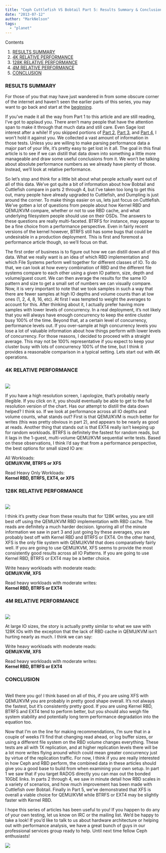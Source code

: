 ```yaml
---
title: "Ceph Cuttlefish VS Bobtail Part 5: Results Summary & Conclusion"
date: "2013-07-12"
author: "MarkNelson"
tags: 
  - "planet"
---
```


Contents

1. [RESULTS SUMMARY](http://ceph.com/community/ceph-cuttlefish-vs-bobtail-part-5-Results-Summary-&-Conclusion/#results)
2. [4K RELATIVE PERFORMANCE](http://ceph.com/community/ceph-cuttlefish-vs-bobtail-part-5-Results-Summary-&-Conclusion/#4K)
3. [128K RELATIVE PERFORMANCE](http://ceph.com/community/ceph-cuttlefish-vs-bobtail-part-5-Results-Summary-&-Conclusion/#128K)
4. [4M RELATIVE PERFORMANCE](http://ceph.com/community/ceph-cuttlefish-vs-bobtail-part-5-Results-Summary-&-Conclusion/#4M)
5. [CONCLUSION](http://ceph.com/community/ceph-cuttlefish-vs-bobtail-part-5-Results-Summary-&-Conclusion/#conclusion)

### RESULTS SUMMARY

For those of you that may have just wandered in from some obscure corner of the internet and haven’t seen the earlier parts of this series, you may want to go back and start at the [beginning](http://ceph.com/performance-2/ceph-cuttlefish-vs-bobtail-part-1-introduction-and-rados-bench/ "Ceph Cuttlefish VS Bobtail Part 1: Introduction and RADOS Bench").

If you’ve made it all the way from Part 1 to this article and are still reading, I’ve got to applaud you. There aren’t many people that have the attention span to make it through that much data and still care. Even Sage lost interest after a while! If you skipped portions of [Part 2](http://ceph.com/performance-2/ceph-cuttlefish-vs-bobtail-part-2-4k-rbd-performance/ "Ceph Cuttlefish VS Bobtail Part 2: 4K RBD Performance"), [Part 3](http://ceph.com/performance-2/ceph-cuttlefish-vs-bobtail-part-3-128k-rbd-performance/ "Ceph Cuttlefish VS Bobtail Part 3: 128K RBD Performance"), and [Part 4](http://ceph.com/performance-2/ceph-cuttlefish-vs-bobtail-part-4-4m-rbd-performance/), I won’t hold it against you. We collected a vast amount of information in those tests. Unless you are willing to make parsing performance data a major part of your life, it’s pretty easy to get lost in it all. The goal in this final article is to see if we can distill that data down into something a little more manageable and draw some useful conclusions from it. We won’t be talking about absolute performance numbers as we already have plenty of those. Instead, we’ll look at relative performance.  
  
So let’s stop and think for a little bit about what people actually want out of all of this data. We’ve got quite a bit of information about how Bobtail and Cuttlefish compare in parts 2 through 4, but I’ve taken too long to get this out, many people have already upgraded to Cuttlefish, and Dumpling is just around the corner. To make things easier on us, lets just focus on Cuttlefish. We’ve gotten a lot of questions from people about how Kernel RBD and QEMU/KVM compare, whether or not to use RBD cache, and what underlying filesystem people should use on their OSDs. The answers to these questions are really multi-faceted. BTRFS for instance, may appear to be a fine choice from a performance perspective. Even in fairly recent versions of the kernel however, BTRFS still has some bugs that could be undesirable in a production deployment. This is first and foremost a performance article though, so we’ll focus on that.

The first order of business is to figure out how we can distill down all of this data. What we really want is an idea of which RBD implementation and which File Systems perform well together for different classes of IO. To do that, we can look at how every combination of RBD and the different file systems compare to each other using a given IO pattern, size, depth and volume/guest count. We can then average the results for the same IO pattern and size to get a small set of numbers we can visually compare. Now, it is very important to note that we took samples in such a way that there are fewer samples at high IO depths and volume counts than at low ones (1, 2, 4, 8, 16, etc). At first I was tempted to weight the averages to account for this. After thinking about it, I actually prefer having more samples with lower levels of concurrency. In a real deployment, it’s not likely that you will always have enough concurrency to keep the entire cluster busy 100% of the time. Beyond that, at a certain level of concurrency, performance levels out. If you over-sample at high concurrency levels you lose a lot of valuable information about how things perform with lower levels of concurrency. For those reasons, I decided to proceed with a straight average. This may not be 100% representative if you expect to keep your cluster busy with lots of concurrency 100% of the time, but I think it provides a reasonable comparison in a typical setting. Lets start out with 4K operations.

### 4K RELATIVE PERFORMANCE

   
[![](images/CVB_Summary_4K.png)](http://ceph.com/performance-2/ceph-cuttlefish-vs-bobtail-part-5-results-summary-conclusion/attachment/cvb_summary_4k/)

If you have a high resolution screen, I apologize, that’s probably nearly illegible. If you click on it, you should eventually be able to get to the full resolution version of the chart. Has our attempt to distill the data down helped? I think so. If we look at performance across all IO depths and volume counts, what stands out? First is that QEMU/KVM is much better for writes (this was pretty obvious in part 2), and appears to be nearly as good at reads. Another thing that stands out is that EXT4 really isn’t keeping up for random workloads. BTRFS is definitely the fastest for random reads, but it lags in the 1-guest, multi-volume QEMU/KVM sequential write tests. Based on these observations, I think I’d say that from a performance perspective, the best options for small sized IO are:

All Workloads:  
**QEMU/KVM, BTRFS or XFS**

Read Heavy Only Workloads:  
**Kernel RBD, BTRFS, EXT4, or XFS**

### 128K RELATIVE PERFORMANCE

   
[![](images/CVB_Summary_128K.png)](http://ceph.com/performance-2/ceph-cuttlefish-vs-bobtail-part-5-results-summary-conclusion/attachment/cvb_summary_128k/)

I think it’s pretty clear from these results that for 128K writes, you are still best off using the QEMU/KVM RBD implementation with RBD cache. The reads are definitely a much harder decision. Ignoring all of the minute information we saw in part 3 and just going by these averages, you are probably best off with Kernel RBD and BTRFS or EXT4. On the other hand, XFS is the only file system with QEMU/KVM that does comparatively fairly well. If you are going to use QEMU/KVM, XFS seems to provide the most consistently good results across all IO Patterns. If you are going to use Kernel RBD, BTRFS or EXT4 may be a better choice.

Write heavy workloads with moderate reads:  
**QEMU/KVM, XFS**

Read heavy workloads with moderate writes:  
**Kernel RBD, BTRFS or EXT4**

### 4M RELATIVE PERFORMANCE

   
[![](images/CVB_Summary_4M.png)](http://ceph.com/performance-2/ceph-cuttlefish-vs-bobtail-part-5-results-summary-conclusion/attachment/cvb_summary_4m/)

At large IO sizes, the story is actually pretty similar to what we saw with 128K IOs with the exception that the lack of RBD cache in QEMU/KVM isn’t hurting nearly as much. I think we can say:

Write heavy workloads with moderate reads:  
**QEMU/KVM, XFS**

Read heavy workloads with moderate writes:  
**Kernel RBD, BTRFS or EXT4**

### CONCLUSION

   
Well there you go! I think based on all of this, if you are using XFS with QEMU/KVM you are probably in pretty good shape overall. It’s not always the fastest, but it’s consistently pretty good. If you are using Kernel RBD, BTRFS and EXT4 tend to perform better, but you should also weigh file system stability and potentially long term performance degradation into the equation too.

Now that I’m on the line for making recommendations, I’m sure that in a couple of weeks I’ll find that changing read ahead, or log buffer sizes, or using a different file system on the RBD volume changes everything. These tests are all with 1X replication, and at higher replication levels there will be a lot more writes flying around which could mean greater concurrency just by virtue of the replication traffic. For now, I think if you are really interested in how Ceph and RBD perform, the combined data in these articles should give you a good base to build from when examining your own setup. In part 1 we saw that if you target RADOS directly you can max out the bonded 10GbE links. In parts 2 through 4, we saw in minute detail how RBD scales in a variety of scenarios, and how much improvement has been made with Cuttlefish over Bobtail. Finally in Part 5, we’ve demonstrated that XFS is overall a viable choice for QEMU/KVM while BTRFS or EXT4 may be slightly faster with Kernel RBD.

I hope this series of articles has been useful to you! If you happen to do any of your own testing, let us know on IRC or the mailing list. We’d be happy to take a look! If you’d like to talk to us about hardware architecture or helping out with performance analysis, we have a great bunch of guys in our professional services group ready to help. Until next time fellow Ceph enthusiasts!

![](http://track.hubspot.com/__ptq.gif?a=268973&k=14&bu=http://ceph.com&r=http://ceph.com/performance-2/ceph-cuttlefish-vs-bobtail-part-5-results-summary-conclusion/&bvt=rss&p=wordpress)
